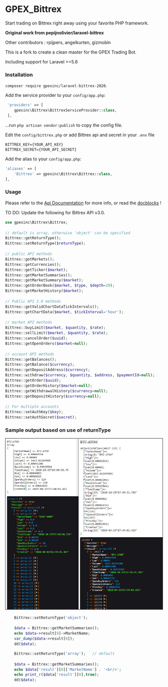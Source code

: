 # GPEX_Bittrex

Start trading on Bittrex right away using your favorite PHP framework.

**Original work from pepijnolivier/laravel-bittrex**

Other contributors :  rpijpers, angelkurten, gizmobin

This is a fork to create a clean master for the GPEX Trading Bot.

Including support for Laravel >=5.6

### Installation

`composer require gpexinc/laravel-bittrex-2020`.

Add the service provider to your `config/app.php`:
 
```php
 'providers' => [
    gpexinc\Bittrex\BittrexServiceProvider::class,
 ],
 ```
 
...run `php artisan vendor:publish` to copy the config file.

Edit the `config/bittrex.php` or add Bittrex api and secret in your `.env` file

```
BITTREX_KEY={YOUR_API_KEY}
BITTREX_SECRET={YOUR_API_SECRET}
```

Add the alias to your `config/app.php`:

```php   
'aliases' => [
    'Bittrex' => gpexinc\Bittrex\Bittrex::class,
],
```

### Usage

Please refer to the [Api Documentation](https://bittrex.com/home/api) for more info, or read the [docblocks](https://github.com/gpexinc/laravel-bittrex/blob/master/src/Client.php) !

TO DO: Update the following for Bittrex API v3.0.

```php
use gpexinc\Bittrex\Bittrex;

// default is array, otherwise 'object' can be specified
Bittrex::getReturnType();
Bittrex::setReturnType($returnType);

// public API methods
Bittrex::getMarkets();
Bittrex::getCurrencies();
Bittrex::getTicker($market);
Bittrex::getMarketSummaries();
Bittrex::getMarketSummary($market);
Bittrex::getOrderBook($market, $type, $depth=20);
Bittrex::getMarketHistory($market);

// Public API 2.0 methods
Bittrex::getValidChartDataTickIntervals();
Bittrex::getChartData($market, $tickInterval='hour');

// market API methods
Bittrex::buyLimit($market, $quantity, $rate);
Bittrex::sellLimit($market, $quantity, $rate);
Bittrex::cancelOrder($uuid);
Bittrex::getOpenOrders($market=null);

// account API methods
Bittrex::getBalances();
Bittrex::getBalance($currency);
Bittrex::getDepositAddress($currency);
Bittrex::withdraw($currency, $quantity, $address, $paymentId=null);
Bittrex::getOrder($uuid);
Bittrex::getOrderHistory($market=null);
Bittrex::getWithdrawalHistory($currency=null);
Bittrex::getDepositHistory($currency=null);

// For multiple accounts
Bittrex::setAuthKey($key);
Bittrex::setAuthSecret($secret);	  
```
### Sample output based on use of returnType
<img src="/images/2020-10-25_14-01-42.jpg" border="1"/>

```php
	Bittrex::setReturnType('object');
	
	$data = Bittrex::getMarketSummaries();
	echo $data->result[0]->MarketName;
	var_dump($data->result[0]);
	dd($data);
```

```php
	Bittrex::setReturnType('array');   // default
	
	$data = Bittrex::getMarketSummaries();
	echo $data['result'][0]['MarketName'] . '<br/>';
	echo print_r($data['result'][0],true);
	dd($data);
```
